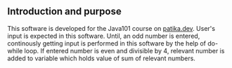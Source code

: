 ## Introduction and purpose
This software is developed for the Java101 course on <a href="https://patika.dev">patika.dev</a>. User's input is expected in this software. Until, an odd number is entered, continously getting input is performed in this software by the help of do-while loop. If entered number is even and divisible by 4, relevant number is added to variable which holds value of sum of relevant numbers.